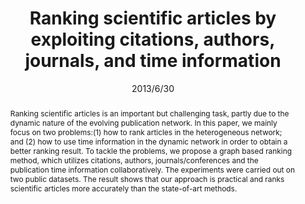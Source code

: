 ---
# Documentation: https://wowchemy.com/docs/managing-content/

title: "Ranking scientific articles by exploiting citations, authors, journals, and time information"
authors: [Yujing Wang, Yunhai Tong, Ming Zeng]
date: 2013/6/30
doi: ""

# Schedule page publish date (NOT publication's date).
publishDate: 2013/6/30

# Publication type.
# Legend: 0 = Uncategorized; 1 = Conference paper; 2 = Journal article;
# 3 = Preprint / Working Paper; 4 = Report; 5 = Book; 6 = Book section;
# 7 = Thesis; 8 = Patent
publication_types: ["1"]

# Publication name and optional abbreviated publication name.
publication: "In *Proceedings of the AAAI Conference on Artificial Intelligence*"
publication_short: "In *AAAI 2013*"

abstract: "Ranking scientific articles is an important but challenging task, partly due to the dynamic nature of the evolving publication network. In this paper, we mainly focus on two problems:(1) how to rank articles in the heterogeneous network; and (2) how to use time information in the dynamic network in order to obtain a better ranking result. To tackle the problems, we propose a graph based ranking method, which utilizes citations, authors, journals/conferences and the publication time information collaboratively. The experiments were carried out on two public datasets. The result shows that our approach is practical and ranks scientific articles more accurately than the state-of-art methods."

# Summary. An optional shortened abstract.
summary: ""

tags: []
categories: []
featured: true

# Custom links (optional).
#   Uncomment and edit lines below to show custom links.
links:
- name: PDF
  url: https://cdn.aaai.org/ojs/8627/8627-13-12155-1-2-20201228.pdf
  icon_pack: fas
  icon: file-pdf

url_pdf: 
url_code: 
url_dataset:
url_poster:
url_project:
url_slides:
url_source: 
url_video:

# Featured image
# To use, add an image named `featured.jpg/png` to your page's folder. 
# Focal points: Smart, Center, TopLeft, Top, TopRight, Left, Right, BottomLeft, Bottom, BottomRight.
image:
  caption: ""
  focal_point: ""
  preview_only: false

# Associated Projects (optional).
#   Associate this publication with one or more of your projects.
#   Simply enter your project's folder or file name without extension.
#   E.g. `internal-project` references `content/project/internal-project/index.md`.
#   Otherwise, set `projects: []`.
projects: []

# Slides (optional).
#   Associate this publication with Markdown slides.
#   Simply enter your slide deck's filename without extension.
#   E.g. `slides: "example"` references `content/slides/example/index.md`.
#   Otherwise, set `slides: ""`.
slides: ""
---